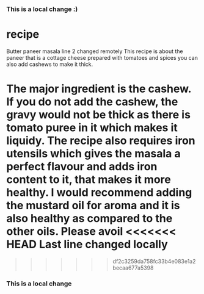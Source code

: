### This is a local change :)
# recipe
Butter paneer masala line 2 changed remotely
This recipe is about the paneer that is a cottage cheese prepared with tomatoes and spices
you can also add cashews to make it thick.

The major ingredient is the cashew. If you do not add the cashew, the gravy would not be thick as there is tomato puree in it which makes it liquidy.
The recipe also requires iron utensils which gives the masala a perfect flavour and adds iron content to it, that makes it more healthy. 
I would recommend adding the mustard oil for aroma and it is also healthy as compared to the other oils. 
Please avoil
<<<<<<< HEAD
Last line changed locally
=======
>>>>>>> df2c3259da758fc33b4e083e1a2becaa677a5398
### This is a local change
